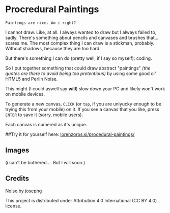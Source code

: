 # Procredural Paintings

`Paintings are nice. Am i right?`

I cannot draw. Like, at all. I always wanted to draw but I always failed to, sadly. There's something about pencils and canvases and brushes that... scares me. The most complex thing I can draw is a stickman, probably. Without shadows, because they are too hard.

But there's something I can do (pretty well, if I say so myself): coding.

So I put together something that could draw abstract "paintings" *(the quotes are there to avoid being too pretentious)* by using some good ol' HTML5 and Perlin Noise.

This might (I could aswell say **will**) slow down your PC and likely won't work on mobile devices.

To generate a new canvas, `CLICK` (or `tap`, if you are unlyucky enough to be trying this from your mobile) on it. If you see a canvas that you like, press `ENTER` to save it (sorry, mobile users).

Each canvas is numered as it's unique.

##Try it for yourself here: [lorenzoros.si/procedural-paintings/](https://lorenzoros.si/procedural-paintings/)

## Images

(i can't be bothered.... But I will soon.)

## Credits

[Noise by josephg](https://github.com/josephg/noisejs)

This project is distributed under Attribution 4.0 International (CC BY 4.0) license.
